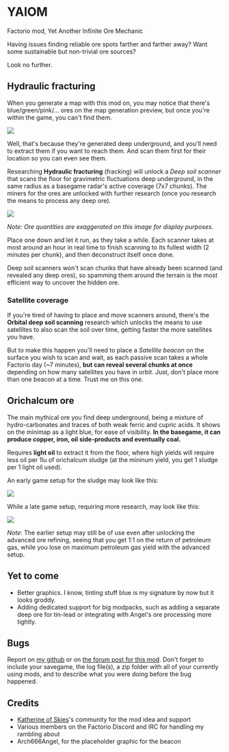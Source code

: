 # YAIOM
Factorio mod, Yet Another Infinite Ore Mechanic

Having issues finding reliable ore spots farther and farther away? Want some sustainable but non-trivial ore sources?

Look no further.

## Hydraulic fracturing

When you generate a map with this mod on, you may notice that there's blue/green/pink/... ores on the map generation preview, but once you're within the game, you can't find them.

![](https://i.imgur.com/3dhc8rB.png)

Well, that's because they're generated deep underground, and you'll need to extract them if you want to reach them. And scan them first for their location so you can even see them.

Researching **Hydraulic fracturing** (fracking) will unlock a *Deep soil scanner* that scans the floor for gravimetric fluctuations deep underground, in the same radius as a basegame radar's active coverage (7x7 chunks). The miners for the ores are unlocked with further research (once you research the means to process any deep ore).

![](https://i.imgur.com/c2vENpj.png)

*Note: Ore quantities are exaggerated on this image for display purposes.*

Place one down and let it run, as they take a while. Each scanner takes at most around an hour in real time to finish scanning to its fullest width (2 minutes per chunk), and then deconstruct itself once done. 

Deep soil scanners won't scan chunks that have already been scanned (and revealed any deep ores), so spamming them around the terrain is the most efficient way to uncover the hidden ore.

### Satellite coverage

If you're tired of having to place and move scanners around, there's the **Orbital deep soil scanning** research which unlocks the means to use satellites to also scan the soil over time, getting faster the more satellites you have.

But to make this happen you'll need to place a *Satellite beacon* on the surface you wish to scan and wait, as each passive scan takes a whole Factorio day (~7 minutes), **but can reveal several chunks at once** depending on how many satellites you have in orbit. Just, don't place more than one beacon at a time. Trust me on this one.

## Orichalcum ore

The main mythical ore you find deep underground, being a mixture of hydro-carbonates and traces of both weak ferric and cupric acids. It shows on the minimap as a light blue, for ease of visibility. **In the basegame, it can produce copper, iron, oil side-products and eventually coal.**

Requires **light oil** to extract it from the floor, where high yields will require less oil per 1lu of orichalcum sludge (at the mininum yield, you get 1 sludge per 1 light oil used).

An early game setup for the sludge may look like this:

![](https://i.imgur.com/O8LqFss.png)

While a late game setup, requiring more research, may look like this:

![](https://i.imgur.com/n6UtThj.jpg)

*Note*: The earlier setup may still be of use even after unlocking the advanced ore refining, seeing that you get 1:1 on the return of petroleum gas, while you lose on maximum petroleum gas yield with the advanced setup.

## Yet to come

- Better graphics. I know, tinting stuff blue is my signature by now but it looks groddy.
- Adding dedicated support for big modpacks, such as adding a separate deep ore for tin-lead or integrating with Angel's ore processing more tightly.

## Bugs

Report on [my github](https://github.com/dustine/factorio-yaiom) or on [the forum post for this mod](https://forums.factorio.com/56737). Don't forget to include your savegame, the log file(s), a zip folder with all of your currently using mods, and to describe what you were doing before the bug happened.

## Credits
- [Katherine of Skies](https://www.youtube.com/channel/UCTIV3KbAvaGEyNjoMoNaGtQ)'s community for the mod idea and support
- Various members on the Factorio Discord and IRC for handling my rambling about
- Arch666Angel, for the placeholder graphic for the beacon